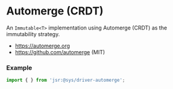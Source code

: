 # Automerge (CRDT)
An `Immutable<T>` implementation using Automerge (CRDT) as the immutability strategy.

- https://automerge.org
- https://github.com/automerge (MIT)

### Example
```ts
import { } from 'jsr:@sys/driver-automerge';
```
